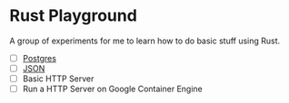 # Rust Playground

A group of experiments for me to learn how to do basic stuff using Rust.

- [ ] [Postgres](diesel_query/README.md)
- [ ] [JSON](serde-json/README.md)
- [ ] Basic HTTP Server
- [ ] Run a HTTP Server on Google Container Engine
